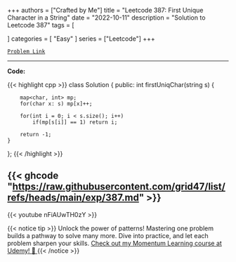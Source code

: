
+++
authors = ["Crafted by Me"]
title = "Leetcode 387: First Unique Character in a String"
date = "2022-10-11"
description = "Solution to Leetcode 387"
tags = [
    
]
categories = [
    "Easy"
]
series = ["Leetcode"]
+++



[`Problem Link`](https://leetcode.com/problems/first-unique-character-in-a-string/description/)

---

**Code:**

{{< highlight cpp >}}
class Solution {
public:
    int firstUniqChar(string s) {
        
        map<char, int> mp;
        for(char x: s) mp[x]++;
        
        for(int i = 0; i < s.size(); i++)
            if(mp[s[i]] == 1) return i;
        
        return -1;
    }
};
{{< /highlight >}}

{{< ghcode "https://raw.githubusercontent.com/grid47/list/refs/heads/main/exp/387.md" >}}
---
{{< youtube nFiAUwTH0zY >}}

{{< notice tip >}}
Unlock the power of patterns! Mastering one problem builds a pathway to solve many more. Dive into practice, and let each problem sharpen your skills. [Check out my Momentum Learning course at Udemy! 🚀 ](https://www.udemy.com/course/algorithms-and-data-structures-in-cpp/)
{{< /notice >}}

